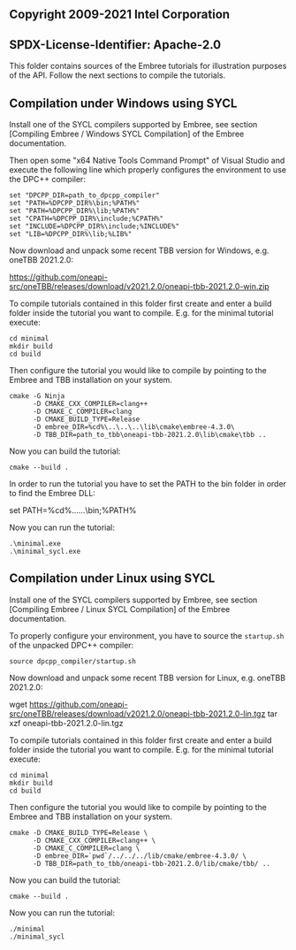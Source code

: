 ## Copyright 2009-2021 Intel Corporation
## SPDX-License-Identifier: Apache-2.0

This folder contains sources of the Embree tutorials for illustration
purposes of the API. Follow the next sections to compile the
tutorials.

Compilation under Windows using SYCL
-------------------------------------

Install one of the SYCL compilers supported by Embree, see section
[Compiling Embree / Windows SYCL Compilation] of the Embree
documentation.
  
Then open some "x64 Native Tools Command Prompt" of Visual Studio and
execute the following line which properly configures the environment to
use the DPC++ compiler:

    set "DPCPP_DIR=path_to_dpcpp_compiler"
    set "PATH=%DPCPP_DIR%\bin;%PATH%"
    set "PATH=%DPCPP_DIR%\lib;%PATH%"
    set "CPATH=%DPCPP_DIR%\include;%CPATH%"
    set "INCLUDE=%DPCPP_DIR%\include;%INCLUDE%"
    set "LIB=%DPCPP_DIR%\lib;%LIB%"

Now download and unpack some recent TBB version for Windows, e.g. oneTBB 2021.2.0:

  https://github.com/oneapi-src/oneTBB/releases/download/v2021.2.0/oneapi-tbb-2021.2.0-win.zip
  
To compile tutorials contained in this folder first create and enter a
build folder inside the tutorial you want to compile. E.g. for the
minimal tutorial execute:

    cd minimal
    mkdir build
    cd build

Then configure the tutorial you would like to compile by pointing to
the Embree and TBB installation on your system.

    cmake -G Ninja
          -D CMAKE_CXX_COMPILER=clang++
          -D CMAKE_C_COMPILER=clang
          -D CMAKE_BUILD_TYPE=Release
          -D embree_DIR=%cd%\..\..\..\lib\cmake\embree-4.3.0\
          -D TBB_DIR=path_to_tbb\oneapi-tbb-2021.2.0\lib\cmake\tbb ..

Now you can build the tutorial:

    cmake --build .

In order to run the tutorial you have to set the PATH to the bin
folder in order to find the Embree DLL:

  set PATH=%cd%\..\..\..\bin;%PATH%

Now you can run the tutorial:

    .\minimal.exe
    .\minimal_sycl.exe


Compilation under Linux using SYCL
-----------------------------------

Install one of the SYCL compilers supported by Embree, see section
[Compiling Embree / Linux SYCL Compilation] of the Embree
documentation.

To properly configure your environment, you have to source the
`startup.sh` of the unpacked DPC++ compiler:

    source dpcpp_compiler/startup.sh

Now download and unpack some recent TBB version for Linux, e.g. oneTBB 2021.2.0:

  wget https://github.com/oneapi-src/oneTBB/releases/download/v2021.2.0/oneapi-tbb-2021.2.0-lin.tgz
  tar xzf oneapi-tbb-2021.2.0-lin.tgz

To compile tutorials contained in this folder first create and enter a
build folder inside the tutorial you want to compile. E.g. for the
minimal tutorial execute:

    cd minimal
    mkdir build
    cd build

Then configure the tutorial you would like to compile by pointing to
the Embree and TBB installation on your system.

    cmake -D CMAKE_BUILD_TYPE=Release \
          -D CMAKE_CXX_COMPILER=clang++ \
          -D CMAKE_C_COMPILER=clang \
          -D embree_DIR=`pwd`/../../../lib/cmake/embree-4.3.0/ \
          -D TBB_DIR=path_to_tbb/oneapi-tbb-2021.2.0/lib/cmake/tbb/ ..

Now you can build the tutorial:

    cmake --build .

Now you can run the tutorial:

    ./minimal
    ./minimal_sycl

